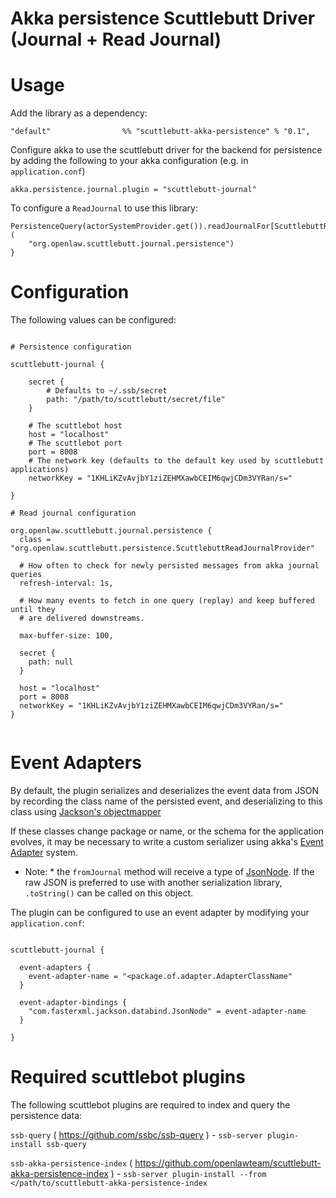 # Akka persistence Scuttlebutt Driver (Journal + Read Journal)


# Usage

Add the library as a dependency:

```
"default"                %% "scuttlebutt-akka-persistence" % "0.1",
```

Configure akka to use the scuttlebutt driver for the backend for persistence by adding the following to your akka configuration
(e.g. in `application.conf`)

```
akka.persistence.journal.plugin = "scuttlebutt-journal"

```

To configure a `ReadJournal` to use this library:

```
PersistenceQuery(actorSystemProvider.get()).readJournalFor[ScuttlebuttReadJournal](
    "org.openlaw.scuttlebutt.journal.persistence")
}

```

# Configuration

The following values can be configured:

```

# Persistence configuration

scuttlebutt-journal {

    secret {
        # Defaults to ~/.ssb/secret
        path: "/path/to/scuttlebutt/secret/file"
    }

    # The scuttlebot host
    host = "localhost"
    # The scuttlebot port
    port = 8008
    # The network key (defaults to the default key used by scuttlebutt applications)
    networkKey = "1KHLiKZvAvjbY1ziZEHMXawbCEIM6qwjCDm3VYRan/s="
    
}

# Read journal configuration

org.openlaw.scuttlebutt.journal.persistence {
  class = "org.openlaw.scuttlebutt.persistence.ScuttlebuttReadJournalProvider"

  # How often to check for newly persisted messages from akka journal queries
  refresh-interval: 1s,

  # How many events to fetch in one query (replay) and keep buffered until they
  # are delivered downstreams.

  max-buffer-size: 100,

  secret {
    path: null
  }

  host = "localhost"
  port = 8008
  networkKey = "1KHLiKZvAvjbY1ziZEHMXawbCEIM6qwjCDm3VYRan/s="
}


```

# Event Adapters

By default, the plugin serializes and deserializes the event data from JSON by recording the class name of the persisted
event, and deserializing to this class using [Jackson's objectmapper](https://www.baeldung.com/jackson)

If these classes change package or name, or the schema for the application evolves, it may be necessary to write a
custom serializer using akka's [Event Adapter](https://doc.akka.io/docs/akka/2.5.3/scala/persistence.html#event-adapters) system.

* Note: * the `fromJournal` method will receive a type of [JsonNode](https://fasterxml.github.io/jackson-databind/javadoc/2.2.0/com/fasterxml/jackson/databind/JsonNode.html).
If the raw JSON is preferred to use with another serialization library, `.toString()` can be called on this object.

The plugin can be configured to use an event adapter by modifying your `application.conf`:

```

scuttlebutt-journal {

  event-adapters {
    event-adapter-name = "<package.of.adapter.AdapterClassName"
  }

  event-adapter-bindings {
    "com.fasterxml.jackson.databind.JsonNode" = event-adapter-name
  }

}

```

# Required scuttlebot plugins

The following scuttlebot plugins are required to index and query the persistence data:

`ssb-query` ( https://github.com/ssbc/ssb-query ) - `ssb-server plugin-install ssb-query`

`ssb-akka-persistence-index` ( https://github.com/openlawteam/scuttlebutt-akka-persistence-index ) - `ssb-server plugin-install --from </path/to/scuttlebutt-akka-persistence-index`